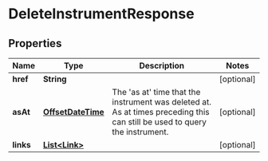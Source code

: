 
# DeleteInstrumentResponse

## Properties
Name | Type | Description | Notes
------------ | ------------- | ------------- | -------------
**href** | **String** |  |  [optional]
**asAt** | [**OffsetDateTime**](OffsetDateTime.md) | The &#39;as at&#39; time that the instrument was deleted at. As at times preceding this can  still be used to query the instrument. |  [optional]
**links** | [**List&lt;Link&gt;**](Link.md) |  |  [optional]



